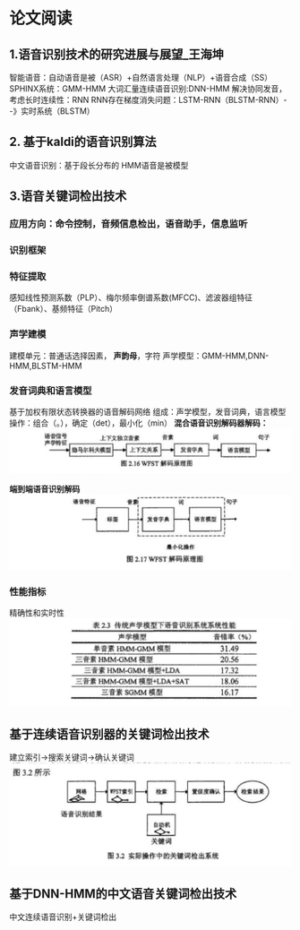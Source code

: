 # 论文阅读

## 1.语音识别技术的研究进展与展望_王海坤
智能语音：自动语音是被（ASR）+自然语言处理（NLP）+语音合成（SS）
SPHINX系统：GMM-HMM
大词汇量连续语音识别:DNN-HMM
解决协同发音，考虑长时连续性：RNN
RNN存在梯度消失问题：LSTM-RNN（BLSTM-RNN）--》实时系统（BLSTM）

## 2. 基于kaldi的语音识别算法
中文语音识别：基于段长分布的 HMM语音是被模型

## 3.语音关键词检出技术
### 应用方向：命令控制，音频信息检出，语音助手，信息监听

### 识别框架

### 特征提取
感知线性预测系数（PLP）、梅尔频率倒谱系数(MFCC)、滤波器组特征（Fbank）、基频特征（Pitch）

### 声学建模
建模单元：普通话选择因素， **声韵母**，字符
声学模型：GMM-HMM,DNN-HMM,BLSTM-HMM

### 发音词典和语言模型
基于加权有限状态转换器的语音解码网络
组成：声学模型，发音词典，语言模型
操作：组合（。），确定（det），最小化（min）
**混合语音识别解码器解码：**
![title](https://raw.githubusercontent.com/Ewing199/gitnote_image/master/gitnote/2019/05/14/%E5%B1%8F%E5%B9%95%E5%BF%AB%E7%85%A7%202019-05-14%2021.04.49-1557839445803.png)

**端到端语音识别解码**
![title](https://raw.githubusercontent.com/Ewing199/gitnote_image/master/gitnote/2019/05/14/%E5%B1%8F%E5%B9%95%E5%BF%AB%E7%85%A7%202019-05-14%2021.17.32-1557839864058.png)

### 性能指标
精确性和实时性
![title](https://raw.githubusercontent.com/Ewing199/gitnote_image/master/gitnote/2019/05/14/%E5%B1%8F%E5%B9%95%E5%BF%AB%E7%85%A7%202019-05-14%2021.23.32-1557840359762.png)

## 基于连续语音识别器的关键词检出技术
建立索引->搜索关键词->确认关键词
![title](https://raw.githubusercontent.com/Ewing199/gitnote_image/master/gitnote/2019/05/14/%E5%B1%8F%E5%B9%95%E5%BF%AB%E7%85%A7%202019-05-14%2021.54.22-1557842077204.png)

## 基于DNN-HMM的中文语音关键词检出技术
中文连续语音识别+关键词检出

